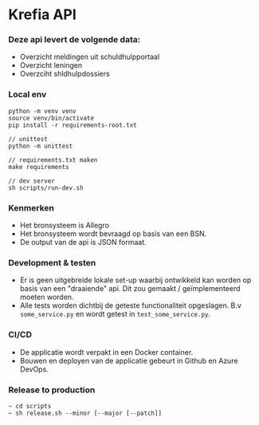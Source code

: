 Krefia API
=========

### Deze api levert de volgende data:

- Overzicht meldingen uit schuldhulpportaal
- Overzicht leningen
- Overzciht shldhulpdossiers

### Local env
```
python -m venv venv
source venv/bin/activate
pip install -r requirements-root.txt

// unittest
python -m unittest

// requirements.txt maken
make requirements

// dev server
sh scripts/run-dev.sh
```

### Kenmerken
- Het bronsysteem is Allegro
- Het bronsysteem wordt bevraagd op basis van een BSN.
- De output van de api is JSON formaat.

### Development & testen
- Er is geen uitgebreide lokale set-up waarbij ontwikkeld kan worden op basis van een "draaiende" api. Dit zou gemaakt / geïmplementeerd moeten worden.
- Alle tests worden dichtbij de geteste functionaliteit opgeslagen. B.v `some_service.py` en wordt getest in `test_some_service.py`.

### CI/CD
- De applicatie wordt verpakt in een Docker container.
- Bouwen en deployen van de applicatie gebeurt in Github en Azure DevOps.

### Release to production
```
~ cd scripts
~ sh release.sh --minor [--major [--patch]]
```
